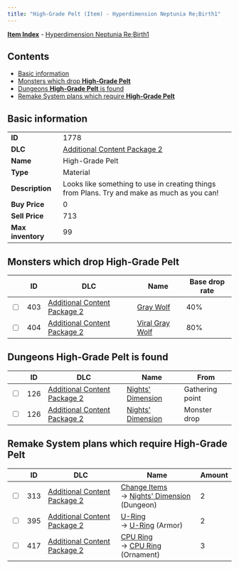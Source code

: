 ```yaml
---
title: "High-Grade Pelt (Item) - Hyperdimension Neptunia Re;Birth1"
---
```


[**Item Index**](/neptunia/rb1/item/index.html) - [Hyperdimension Neptunia Re;Birth1](/neptunia/rb1)

## Contents

- [Basic information](#basic-information)
- [Monsters which drop **High-Grade Pelt**](#monsters-which-drop-high-grade-pelt)
- [Dungeons **High-Grade Pelt** is found](#dungeons-high-grade-pelt-is-found)
- [Remake System plans which require **High-Grade Pelt**](#remake-system-plans-which-require-high-grade-pelt)

## Basic information

|   |   |
| -- | -- |
| **ID** | 1778 |
| **DLC** | [Additional Content Package 2](/neptunia/rb1/dlc/11-pack2.html) |
| **Name** | High-Grade Pelt |
| **Type** | Material |
| **Description** | Looks like something to use in creating things from Plans. Try and make as much as you can! |
| **Buy Price** | 0 |
| **Sell Price** | 713 |
| **Max inventory** | 99 |

## Monsters which drop **High-Grade Pelt**

|    | ID | DLC | Name | Base drop rate |
| -- | -- | --- | ---- | -------------- |
| <input type="checkbox" id="rb1-monster-11-403" class="trackbox" /> | 403 | [Additional Content Package 2](/neptunia/rb1/dlc/11-pack2.html) | [Gray Wolf](/neptunia/rb1/monster/11-403-gray-wolf.html) | 40% |
| <input type="checkbox" id="rb1-monster-11-404" class="trackbox" /> | 404 | [Additional Content Package 2](/neptunia/rb1/dlc/11-pack2.html) | [Viral Gray Wolf](/neptunia/rb1/monster/11-404-viral-gray-wolf.html) | 80% |

## Dungeons **High-Grade Pelt** is found

|    | ID | DLC | Name | From |
| -- | -- | --- | ---- | ---- |
| <input type="checkbox" id="rb1-dungeon-11-126" class="trackbox" /> | 126 | [Additional Content Package 2](/neptunia/rb1/dlc/11-pack2.html) | [Nights' Dimension](/neptunia/rb1/dungeon/11-126-nights-dimension.html) | Gathering point |
| <input type="checkbox" id="rb1-dungeon-11-126" class="trackbox" /> | 126 | [Additional Content Package 2](/neptunia/rb1/dlc/11-pack2.html) | [Nights' Dimension](/neptunia/rb1/dungeon/11-126-nights-dimension.html) | Monster drop |

## Remake System plans which require **High-Grade Pelt**

|    | ID | DLC | Name | Amount |
| -- | -- | --- | ---- | ------ |
| <input type="checkbox" id="rb1-remake-11-313" class="trackbox" /> | 313 | [Additional Content Package 2](/neptunia/rb1/dlc/11-pack2.html) | [Change Items](/neptunia/rb1/remake/11-313-change-items.html)<br />→ [Nights' Dimension](/neptunia/rb1/dungeon/11-126-nights-dimension.html) (Dungeon) | 2 |
| <input type="checkbox" id="rb1-remake-11-395" class="trackbox" /> | 395 | [Additional Content Package 2](/neptunia/rb1/dlc/11-pack2.html) | [U-Ring](/neptunia/rb1/remake/11-395-u-ring.html)<br />→ [U-Ring](/neptunia/rb1/item/11-2565-u-ring.html) (Armor) | 2 |
| <input type="checkbox" id="rb1-remake-11-417" class="trackbox" /> | 417 | [Additional Content Package 2](/neptunia/rb1/dlc/11-pack2.html) | [CPU Ring](/neptunia/rb1/remake/11-417-cpu-ring.html)<br />→ [CPU Ring](/neptunia/rb1/item/11-2745-cpu-ring.html) (Ornament) | 3 |